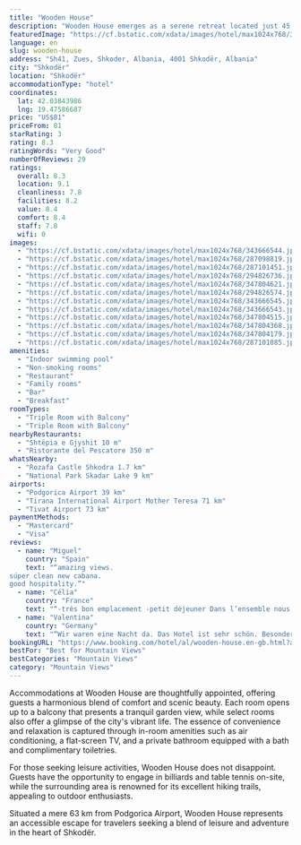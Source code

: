 ```yaml
---
title: "Wooden House"
description: "Wooden House emerges as a serene retreat located just 45 km from the bustling Port of Bar in Shkodër."
featuredImage: "https://cf.bstatic.com/xdata/images/hotel/max1024x768/343666544.jpg?k=6a8e7c516d0cc85ca46c68ea12eefe8e70141e90f4afe3e12452cb9ea878029c&o=&hp=1"
language: en
slug: wooden-house
address: "Sh41, Zues, Shkoder, Albania, 4001 Shkodër, Albania"
city: "Shkodër"
location: "Shkodër"
accommodationType: "hotel"
coordinates:
  lat: 42.03843986
  lng: 19.47586687
price: "US$81"
priceFrom: 81
starRating: 3
rating: 8.3
ratingWords: "Very Good"
numberOfReviews: 29
ratings:
  overall: 8.3
  location: 9.1
  cleanliness: 7.8
  facilities: 8.2
  value: 8.4
  comfort: 8.4
  staff: 7.8
  wifi: 0
images:
  - "https://cf.bstatic.com/xdata/images/hotel/max1024x768/343666544.jpg?k=6a8e7c516d0cc85ca46c68ea12eefe8e70141e90f4afe3e12452cb9ea878029c&o=&hp=1"
  - "https://cf.bstatic.com/xdata/images/hotel/max1024x768/287098819.jpg?k=5737cb6b83cb1bac7deb521d855657a9dfa17525a3dd5b488594fe02d762c222&o=&hp=1"
  - "https://cf.bstatic.com/xdata/images/hotel/max1024x768/287101451.jpg?k=69f62894c17db2fc63ecb5276f9a1f55e534c826bfbe3b77502082610a58b322&o=&hp=1"
  - "https://cf.bstatic.com/xdata/images/hotel/max1024x768/294826736.jpg?k=d899bb72080bcd1134be531cbd3a98f96616d65a56e12d10a30b2fbcd234f83e&o=&hp=1"
  - "https://cf.bstatic.com/xdata/images/hotel/max1024x768/347804621.jpg?k=9fc9df26eab3ca538505da8ed4d8c75a5c8d0ecad79137851ecfbb6bb14e4832&o=&hp=1"
  - "https://cf.bstatic.com/xdata/images/hotel/max1024x768/294826574.jpg?k=9a69f3cbed0b923af4ddacb92eebd417a560dbcb4416a1050907f50017b087f1&o=&hp=1"
  - "https://cf.bstatic.com/xdata/images/hotel/max1024x768/343666545.jpg?k=b6f54e41d1600b7aca10df650477cdbe0fcabca39c955ad9075f7b32b216bcb8&o=&hp=1"
  - "https://cf.bstatic.com/xdata/images/hotel/max1024x768/343666543.jpg?k=832528b474a4ef4703aadfd55a4397712a680b0d2eda15742ba5118e6175f106&o=&hp=1"
  - "https://cf.bstatic.com/xdata/images/hotel/max1024x768/347804515.jpg?k=031fbc5610b1511d899c28931cc4715cff7c821fdd0fe3301db16e27b67e2365&o=&hp=1"
  - "https://cf.bstatic.com/xdata/images/hotel/max1024x768/347804368.jpg?k=30c360444b5c329d6de83f3797e6da78595bc434b5b6e2575ea6c60d49a344a4&o=&hp=1"
  - "https://cf.bstatic.com/xdata/images/hotel/max1024x768/347804179.jpg?k=fbf332e05391f5f495abd2096dcfee2c3226c8b53529c7fdeca73a9ce07439fd&o=&hp=1"
  - "https://cf.bstatic.com/xdata/images/hotel/max1024x768/287101085.jpg?k=79fd3bd23512d20e51c99c1f6e6e7f56dc13825ba33d19107accc11972750b41&o=&hp=1"
amenities:
  - "Indoor swimming pool"
  - "Non-smoking rooms"
  - "Restaurant"
  - "Family rooms"
  - "Bar"
  - "Breakfast"
roomTypes:
  - "Triple Room with Balcony"
  - "Triple Room with Balcony"
nearbyRestaurants:
  - "Shtëpia e Gjyshit 10 m"
  - "Ristorante del Pescatore 350 m"
whatsNearby:
  - "Rozafa Castle Shkodra 1.7 km"
  - "National Park Skadar Lake 9 km"
airports:
  - "Podgorica Airport 39 km"
  - "Tirana International Airport Mother Teresa 71 km"
  - "Tivat Airport 73 km"
paymentMethods:
  - "Mastercard"
  - "Visa"
reviews:
  - name: "Miguel"
    country: "Spain"
    text: "“amazing views.
súper clean new cabana.
good hospitality.”"
  - name: "Célia"
    country: "France"
    text: "“-très bon emplacement -petit déjeuner Dans l’ensemble nous avons tout apprécié”"
  - name: "Valentina"
    country: "Germany"
    text: "“Wir waren eine Nacht da. Das Hotel ist sehr schön. Besonders hat der Poolbereich mich überrascht. Super schön mit einer wunderschönen Aussicht.”"
bookingURL: "https://www.booking.com/hotel/al/wooden-house.en-gb.html?aid=8035640"
bestFor: "Best for Mountain Views"
bestCategories: "Mountain Views"
category: "Mountain Views"
---
```


Accommodations at Wooden House are thoughtfully appointed, offering guests a harmonious blend of comfort and scenic beauty. Each room opens up to a balcony that presents a tranquil garden view, while select rooms also offer a glimpse of the city's vibrant life. The essence of convenience and relaxation is captured through in-room amenities such as air conditioning, a flat-screen TV, and a private bathroom equipped with a bath and complimentary toiletries.

For those seeking leisure activities, Wooden House does not disappoint. Guests have the opportunity to engage in billiards and table tennis on-site, while the surrounding area is renowned for its excellent hiking trails, appealing to outdoor enthusiasts.

Situated a mere 63 km from Podgorica Airport, Wooden House represents an accessible escape for travelers seeking a blend of leisure and adventure in the heart of Shkodër.